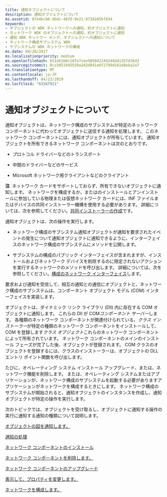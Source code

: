 ```yaml
---
title: 通知オブジェクトについて
description: 通知オブジェクトについて
ms.assetid: 87e4bcb6-dbdc-487d-9e21-0738165bf834
keywords:
- オブジェクトの WDK ネットワークへの通知、約オブジェクトに通知
- ネットワーク WDK のオブジェクトへの通知、約オブジェクトに通知
- 通知 WDK ネットワー キング、オブジェクトへの通知について
- ネットワーク構成サブシステム WDK
- サブシステムの WDK ネットワークの構成
ms.date: 04/20/2017
ms.localizationpriority: medium
ms.openlocfilehash: 651e61b0c18fe7cee505042249248d41357d36d3
ms.sourcegitcommit: 0cc5051945559a242d941a6f2799d161d8eba2a7
ms.translationtype: MT
ms.contentlocale: ja-JP
ms.lasthandoff: 04/23/2019
ms.locfileid: "63367911"
---
```

# <a name="about-notify-objects"></a>通知オブジェクトについて





通知オブジェクトは、ネットワーク構成のサブシステムが特定のネットワーク コンポーネントに代わってオブジェクトに送信する通知を処理します。 このネットワーク コンポーネントには、通知オブジェクトが所有しています。 通知オブジェクトを所有できるネットワーク コンポーネントは次のとおりです。

-   プロトコル ドライバーなどのトランスポート

-   中間のドライバーなどのサービス

-   Microsoft ネットワーク用クライアントなどのクライアント

**注**  ネットワーク カードをサポートしておらず、所有できないオブジェクトに通知します。 ネットワークを構成するか、またはのインストールとアンインストールに参加している物理または仮想ネットワーク カードには、INF ファイルまたはデバイスの共同インストーラー機構を使用する必要があります。
詳細については、次を参照してください。[共同インストーラーの作成](https://msdn.microsoft.com/library/windows/hardware/ff554011)です。

 

通知オブジェクトは、次の操作を実行します。

-   ネットワーク構成のサブシステム通知オブジェクトが通知を要求されたイベントの発生について通知オブジェクトに通知できるように、インターフェイスのネットワーク構成のサブシステムにメソッドを公開します。

-   サブシステムの構成のパブリック インターフェイスが含まれますが、インストールおよびネットワーク デバイスを削除するのに限定されないアクションを実行するネットワークのメソッドを呼び出します。 詳細については、次を参照してください。[構成のネットワーク インターフェイス](https://msdn.microsoft.com/library/windows/hardware/ff559080)します。

要求および通知を受信して、相互の通知との通信にオブジェクトと、ネットワーク構成のサブシステムは、コンポーネント オブジェクト モデル (COM) インターフェイスを実装します。

オブジェクトは、ダイナミック リンク ライブラリ (Dll) 内に存在する COM オブジェクトに通知します。 これらの Dll が COM*コンポーネント サーバー*します。 各種類のネットワーク コンポーネントが関連付けられている、*クラス インストーラー*が特定の種類のネットワーク コンポーネントをインストールして、COM を登録します*クラス オブジェクト*これらのネットワーク コンポーネントによって所有されています。 ネットワーク コンポーネントのメインのインストール フェーズが完了した後、オブジェクトが登録されます。 COM クラスのオブジェクトを登録するには、クラスのインストーラーは、オブジェクトの DLL エントリ ポイント関数を呼び出します。

たびに、オペレーティング システム インストール アップグレード、または、ネットワーク機能を削除します。 または、オペレーティング システムまたはアプリケーションが、ネットワーク構成のサブシステムを起動する必要がありますアプリケーションがネットワークを構成するときにします。 ネットワーク構成のサブシステムが開始されると、通知オブジェクトのインスタンスを作成し、通知オブジェクトが特定の操作を実行します。

次のトピックでは、オブジェクトを受け取るし、オブジェクトに通知する操作の実行に通知する通知の種類について説明します。

[オブジェクトの図を通知します。](notify-object-diagram.md)

[通知の処理](processing-notifications.md)

[ネットワーク コンポーネントのインストール](installing-network-components.md)

[ネットワーク コンポーネントを削除します。](removing-network-components.md)

[ネットワーク コンポーネントのアップグレード](upgrading-network-components.md)

[表示して、プロパティを変更します。](displaying-and-changing-properties.md)

[ネットワークを構成します。](configuring-the-network.md)

 

 





